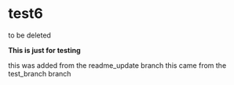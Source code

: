 # test6
to be deleted

**This is just for testing**

this was added from the readme_update branch
this came from the test_branch branch